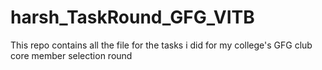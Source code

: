 # harsh_TaskRound_GFG_VITB
This repo contains all the file for the tasks i did for my college's GFG club core member selection round
